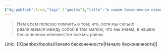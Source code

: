 ```yaml
---
{"dg-publish":true,"tags":["quotes"],"title":"в нашем бесконечном невежестве все мы равны","date":"2021-09-13T20:15:00+03:00","modified_at":"2024-03-04T09:58:04+03:00","dg-path":"/quotes/202109132015.md","permalink":"/quotes/202109132015/","dgPassFrontmatter":true}
---
```



> Нам всем полезно помнить о том, что, хотя мы сильно различаемся между собой в том малом, что мы знаем, в нашем бесконечном невежестве все мы равны

Link:: [[Openbox/books/Начало бесконечности|Начало бесконечности]]
